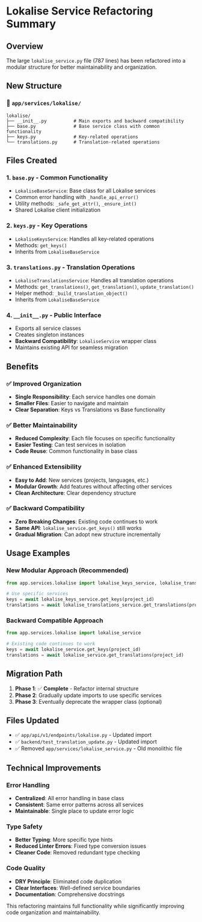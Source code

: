 # Lokalise Service Refactoring Summary

## Overview

The large `lokalise_service.py` file (787 lines) has been refactored into a modular structure for better maintainability and organization.

## New Structure

### 📁 `app/services/lokalise/`

```
lokalise/
├── __init__.py          # Main exports and backward compatibility
├── base.py              # Base service class with common functionality
├── keys.py              # Key-related operations
└── translations.py      # Translation-related operations
```

## Files Created

### 1. **`base.py`** - Common Functionality

- `LokaliseBaseService`: Base class for all Lokalise services
- Common error handling with `_handle_api_error()`
- Utility methods: `_safe_get_attr()`, `_ensure_int()`
- Shared Lokalise client initialization

### 2. **`keys.py`** - Key Operations

- `LokaliseKeysService`: Handles all key-related operations
- Methods: `get_keys()`
- Inherits from `LokaliseBaseService`

### 3. **`translations.py`** - Translation Operations

- `LokaliseTranslationsService`: Handles all translation operations
- Methods: `get_translations()`, `get_translation()`, `update_translation()`
- Helper method: `_build_translation_object()`
- Inherits from `LokaliseBaseService`

### 4. **`__init__.py`** - Public Interface

- Exports all service classes
- Creates singleton instances
- **Backward Compatibility**: `LokaliseService` wrapper class
- Maintains existing API for seamless migration

## Benefits

### ✅ **Improved Organization**

- **Single Responsibility**: Each service handles one domain
- **Smaller Files**: Easier to navigate and maintain
- **Clear Separation**: Keys vs Translations vs Base functionality

### ✅ **Better Maintainability**

- **Reduced Complexity**: Each file focuses on specific functionality
- **Easier Testing**: Can test services in isolation
- **Code Reuse**: Common functionality in base class

### ✅ **Enhanced Extensibility**

- **Easy to Add**: New services (projects, languages, etc.)
- **Modular Growth**: Add features without affecting other services
- **Clean Architecture**: Clear dependency structure

### ✅ **Backward Compatibility**

- **Zero Breaking Changes**: Existing code continues to work
- **Same API**: `lokalise_service.get_keys()` still works
- **Gradual Migration**: Can adopt new structure incrementally

## Usage Examples

### New Modular Approach (Recommended)

```python
from app.services.lokalise import lokalise_keys_service, lokalise_translations_service

# Use specific services
keys = await lokalise_keys_service.get_keys(project_id)
translations = await lokalise_translations_service.get_translations(project_id)
```

### Backward Compatible Approach

```python
from app.services.lokalise import lokalise_service

# Existing code continues to work
keys = await lokalise_service.get_keys(project_id)
translations = await lokalise_service.get_translations(project_id)
```

## Migration Path

1. **Phase 1**: ✅ **Complete** - Refactor internal structure
2. **Phase 2**: Gradually update imports to use specific services
3. **Phase 3**: Eventually deprecate the wrapper class (optional)

## Files Updated

- ✅ `app/api/v1/endpoints/lokalise.py` - Updated import
- ✅ `backend/test_translation_update.py` - Updated import
- ✅ Removed `app/services/lokalise_service.py` - Old monolithic file

## Technical Improvements

### Error Handling

- **Centralized**: All error handling in base class
- **Consistent**: Same error patterns across all services
- **Maintainable**: Single place to update error logic

### Type Safety

- **Better Typing**: More specific type hints
- **Reduced Linter Errors**: Fixed type conversion issues
- **Cleaner Code**: Removed redundant type checking

### Code Quality

- **DRY Principle**: Eliminated code duplication
- **Clear Interfaces**: Well-defined service boundaries
- **Documentation**: Comprehensive docstrings

This refactoring maintains full functionality while significantly improving code organization and maintainability.
